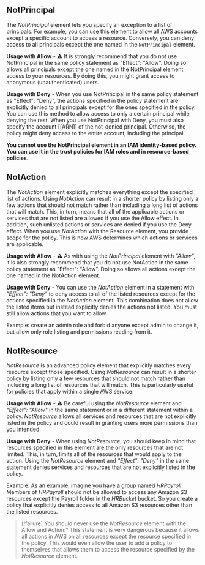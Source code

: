 
## NotPrincipal

The _NotPrincipal_ element lets you specify an exception to a list of principals. For example, you can use this element to allow all AWS accounts except a specific account to access a resource. Conversely, you can deny access to all principals except the one named in the `NotPrincipal` element.

**Usage with Allow** - ⚠️ It is strongly recommend that you do not use NotPrincipal in the same policy statement as "Effect": "Allow". Doing so allows all principals except the one named in the NotPrincipal element access to your resources. By doing this, you might grant access to anonymous (unauthenticated) users.

**Usage with Deny** - When you use NotPrincipal in the same policy statement as "Effect": "Deny", the actions specified in the policy statement are explicitly denied to all principals except for the ones specified in the policy. You can use this method to allow access to only a certain principal while denying the rest. When you use NotPrincipal with Deny, you must also specify the account [[ARN]] of the not-denied principal. Otherwise, the policy might deny access to the entire account, including the principal.

**You cannot use the NotPrincipal element in an IAM identity-based policy. You can use it in the trust policies for IAM roles and in resource-based policies.**


## NotAction

The _NotAction_ element explicitly matches everything except the specified list of actions. Using _NotAction_ can result in a shorter policy by listing only a few actions that should not match rather than including a long list of actions that will match. This, in turn, means that all of the applicable actions or services that are not listed are allowed if you use the Allow effect. In addition, such unlisted actions or services are denied if you use the Deny effect. When you use _NotAction_ with the Resource element, you provide scope for the policy. This is how AWS determines which actions or services are applicable.

**Usage with Allow** - ⚠️ As with using the _NotPrincipal_ element with _"Allow"_, it is also strongly recommend that you do not use NotAction in the same policy statement as "Effect": "Allow". Doing so allows all actions except the one named in the NotAction element.

**Usage with Deny** - You can use the _NotAction_ element in a statement with _"Effect": "Deny"_ to deny access to all of the listed resources except for the actions specified in the _NotAction_ element. This combination does not allow the listed items but instead explicitly denies the actions not listed. You must still allow actions that you want to allow.

Example: create an admin role and forbid anyone except admin to change it, but allow only role listing and permissions reading from it.

## NotResource

_NotResource_ is an advanced policy element that explicitly matches every resource except those specified. Using _NotResource_ can result in a shorter policy by listing only a few resources that should not match rather than including a long list of resources that will match. This is particularly useful for policies that apply within a single AWS service.

**Usage with Allow** - ⚠️ Be careful using the _NotResource_ element and _"Effect": "Allow"_ in the same statement or in a different statement within a policy. _NotResource_ allows all services and resources that are not explicitly listed in the policy and could result in granting users more permissions than you intended.

**Usage with Deny** - When using _NotResource_, you should keep in mind that resources specified in this element are the only resources that are not limited. This, in turn, limits all of the resources that would apply to the action. Using the _NotResource_ element and _"Effect": "Deny"_ in the same statement denies services and resources that are not explicitly listed in the policy.

Example: As an example, imagine you have a group named _HRPayroll_. Members of _HRPayroll_ should not be allowed to access any Amazon S3 resources except the Payroll folder in the _HRBucket_ bucket. So you create a policy that explicitly denies access to all Amazon S3 resources other than the listed resources.

> [!failure]  You should never use the _NotResource_ element with the Allow and Action:\*
>This statement is very dangerous because it allows all actions in AWS on all resources except the resource specified in the policy. This would even allow the user to add a policy to themselves that allows them to access the resource specified by the _NotResource_ element.